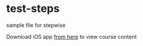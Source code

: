 # test-steps
sample file for stepwise

Download iOS app [from here](https://testflight.apple.com/join/9zGFVHu8) to view course content
